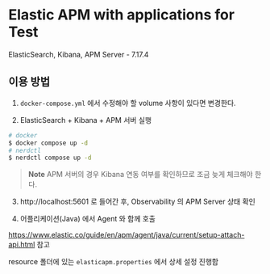 # Elastic APM with applications for Test

ElasticSearch, Kibana, APM Server - 7.17.4

## 이용 방법

1. `docker-compose.yml` 에서 수정해야 할 volume 사항이 있다면 변경한다.

2. ElasticSearch + Kibana + APM 서버 실행

```bash
# docker
$ docker compose up -d
# nerdctl
$ nerdctl compose up -d
```

> **Note**
> APM 서버의 경우 Kibana 연동 여부를 확인하므로 조금 늦게 체크해야 한다.

3. http://localhost:5601 로 들어간 후, Observability 의 APM Server 상태 확인

4. 어플리케이션(Java) 에서 Agent 와 함께 호출

https://www.elastic.co/guide/en/apm/agent/java/current/setup-attach-api.html 참고

resource 폴더에 있는 `elasticapm.properties` 에서 상세 설정 진행함
